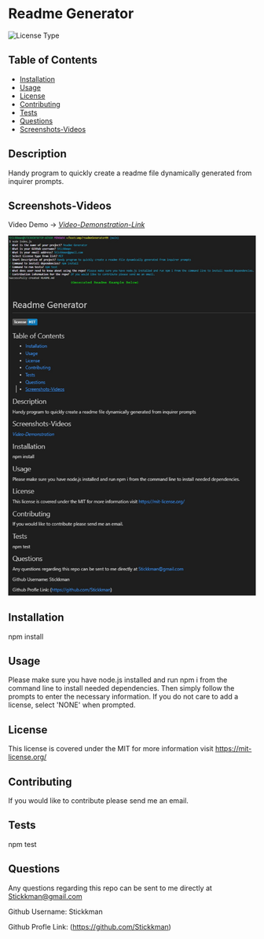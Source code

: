# Readme Generator
![License Type](https://shields.io/badge/license-MIT-blue)
## Table of Contents
* [Installation](#installation)
* [Usage](#usage)
* [License](#license)
* [Contributing](#contributing)
* [Tests](#tests)
* [Questions](#questions)
* [Screenshots-Videos](#screenshots-videos)
## Description
Handy program to quickly create a readme file dynamically generated from inquirer prompts.
## Screenshots-Videos
Video Demo -> [*Video-Demonstration-Link*](https://drive.google.com/file/d/1pWE4ZEX0AYAOu057vXdhiOgH0oiZ011Y/view)

![Application Demo Screenshot](https://github.com/Stickkman/readmeGenerator09/blob/main/screenshot/screenshot.jpg?raw=true)
## Installation
npm install
## Usage
Please make sure you have node.js installed and run npm i from the command line to install needed dependencies.
Then simply follow the prompts to enter the necessary information.  If you do not care to add a license, select 'NONE'
when prompted.
## License
This license is covered under the MIT
 for more information visit https://mit-license.org/
## Contributing
If you would like to contribute please send me an email.
## Tests
npm test
## Questions
Any questions regarding this repo can be sent to me directly at Stickkman@gmail.com

Github Username: Stickkman

Github Profle Link: (https://github.com/Stickkman)


